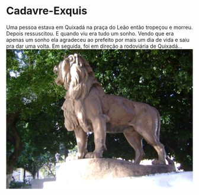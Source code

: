 # Cadavre-Exquis
Uma pessoa estava em Quixadá na praça do Leão então tropeçou e morreu. Depois ressuscitou. E quando viu era tudo um sonho.
Vendo que era apenas um sonho ela agradeceu ao prefeito por mais um dia de vida e saiu pra dar uma volta.
Em seguida, foi em direção a rodoviária de Quixadá...
![alt text](https://github.com/UFC-Dev-Web-2024-2/Cadavre-Exquis/blob/main/igrejas%20029.jpg?raw=true)
